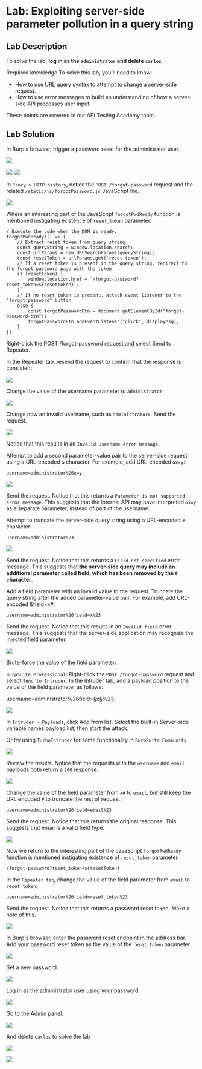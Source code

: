# Lab: Exploiting server-side parameter pollution in a query string

## Lab Description

To solve the lab, **log in as the `administrator` and delete `carlos`**.

Required knowledge
To solve this lab, you'll need to know:

- How to use URL query syntax to attempt to change a server-side request.
- How to use error messages to build an understanding of how a server-side API processes user input.

These points are covered in our API Testing Academy topic.

## Lab Solution

In Burp's browser, trigger a password reset for the administrator user.

![](01-naigate-to-login.png)

![](02-forgotten-password-query.png)
![](03-requests-order.png)
![]()

In `Proxy > HTTP history`, notice the `POST /forgot-password` request and the related `/static/js/forgotPassword.js` JavaScript file.

![](03-requests-order.png)

Where an interesting part of the JavaScript `forgotPwdReady` function is mentioned instigating existence of `reset_token` parameter.

```
/ Execute the code when the DOM is ready.
forgotPwdReady(() => {
    // Extract reset token from query string
    const queryString = window.location.search;
    const urlParams = new URLSearchParams(queryString);
    const resetToken = urlParams.get('reset-token');
    // If a reset token is present in the query string, redirect to the forgot password page with the token
    if (resetToken) {
        window.location.href = `/forgot-password?reset_token=${resetToken}`;
    }
    // If no reset token is present, attach event listener to the "forgot password" button
    else {
        const forgotPasswordBtn = document.getElementById("forgot-password-btn");
        forgotPasswordBtn.addEventListener("click", displayMsg);
    }
});

```

Right-click the POST /forgot-password request and select Send to Repeater.

In the Repeater tab, resend the request to confirm that the response is consistent.

![](04-request-revalidated.png)

Change the value of the username parameter to `administrator`.

![](05-administrator-user-exists.png)

Change now an invalid username, such as `administratorx`. Send the request.

![](06-invalid-username.png)

Notice that this results in an `Invalid username error message`.

Attempt to add a second parameter-value pair to the server-side request using a URL-encoded `&` character. For example, add URL-encoded `&x=y`:

`username=administrator%26x=y`

![](07-new-parameter-consumed-by-server.png)

Send the request. Notice that this returns a `Parameter is not supported error message`. This suggests that the internal API may have interpreted `&x=y` as a separate parameter, instead of part of the username.

Attempt to truncate the server-side query string using a URL-encoded `#` character:

`username=administrator%23`

![](08-truncating-of-request.png)

Send the request. Notice that this returns a `Field not specified` error message. This suggests that **the server-side query may include an additional parameter called field, which has been removed by the `#` character**.

Add a field parameter with an invalid value to the request. Truncate the query string after the added parameter-value pair. For example, add URL-encoded &field=x#:

`username=administrator%26field=x%23`

Send the request. Notice that this results in an `Invalid field` error message. This suggests that the server-side application may recognize the injected field parameter.

![](09-invalid-field.png)

Brute-force the value of the field parameter:

`BurpSuite Professional`: Right-click the `POST /forgot-password` request and select `Send to Intruder`.
In the Intruder tab, add a payload position to the value of the field parameter as follows:

username=administrator%26field=§x§%23

![](10-optional-field-bruteforce.png)

In `Intruder > Payloads`, click Add from list. Select the built-in Server-side variable names payload list, then start the attack.

Or try using `TurboIntruder` for same functionality in `BurpSuite Community`

![](11-turbointruder.png)

Review the results. Notice that the requests with the `username` and `email` payloads both return a `200` response.

![](12-results.png)

Change the value of the field parameter from `x#` to `email`, but still keep the URL encoded `#` to truncate the rest of request.

`username=administrator%26field=email%23`

Send the request. Notice that this returns the original response. This suggests that email is a valid field type.

![](13-it-works-with-email-field.png)

Now we return to the interesting part of the JavaScript `forgotPwdReady` function is mentioned instigating existence of `reset_token` parameter.

`/forgot-password?reset_token=${resetToken}`

In the `Repeater tab`, change the value of the field parameter from `email` to `reset_token`:

`username=administrator%26field=reset_token%23`

Send the request. Notice that this returns a password reset token. Make a note of this.

![](14-reset-token-granted.png)

In Burp's browser, enter the password reset endpoint in the address bar. Add your password reset token as the value of the `reset_token` parameter.

![](15-reseting-admin-password.png)

Set a new password.

![](16-reseting-admin-password.png)

Log in as the administrator user using your password.

![](17-log-as-admin.png)

Go to the Admin panel.

![](18-access-to-admin-panel.png)

And delete `carlos` to solve the lab

![](19-delete-carlos.png)

![](20-carlos-deleted.png)
